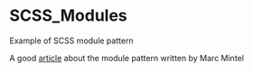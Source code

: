 # SCSS_Modules
Example of SCSS module pattern

A good [article](https://medium.com/@marcmintel/how-to-use-the-module-pattern-in-your-scss-sass-stylesheets-89fe38a6e1f3) about the module pattern written by Marc Mintel
